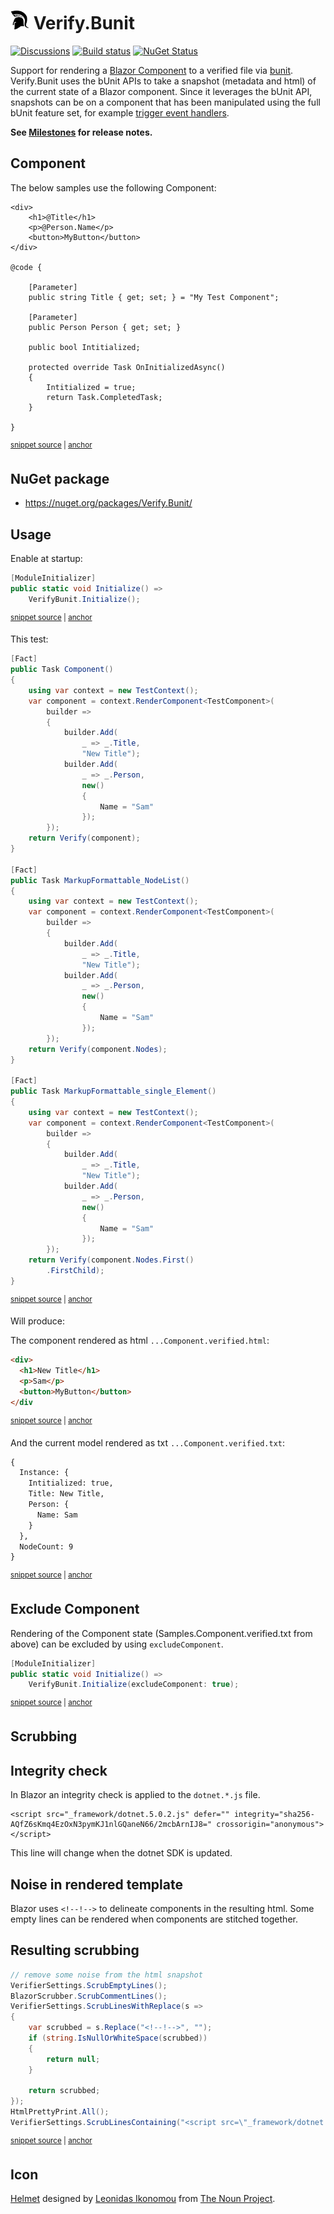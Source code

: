 <!--
GENERATED FILE - DO NOT EDIT
This file was generated by [MarkdownSnippets](https://github.com/SimonCropp/MarkdownSnippets).
Source File: /readme.source.md
To change this file edit the source file and then run MarkdownSnippets.
-->

# <img src="/src/icon.png" height="30px"> Verify.Bunit

[![Discussions](https://img.shields.io/badge/Verify-Discussions-yellow?svg=true&label=)](https://github.com/orgs/VerifyTests/discussions)
[![Build status](https://ci.appveyor.com/api/projects/status/spyere4ubpl1tca8?svg=true)](https://ci.appveyor.com/project/SimonCropp/Verify-Bunit)
[![NuGet Status](https://img.shields.io/nuget/v/Verify.Bunit.svg?label=Verify.Bunit)](https://www.nuget.org/packages/Verify.Bunit/)

Support for rendering a [Blazor Component](https://docs.microsoft.com/en-us/aspnet/core/blazor/#components) to a verified file via [bunit](https://bunit.egilhansen.com). Verify.Bunit uses the bUnit APIs to take a snapshot (metadata and html) of the current state of a Blazor component. Since it leverages the bUnit API, snapshots can be on a component that has been manipulated using the full bUnit feature set, for example [trigger event handlers](https://bunit.egilhansen.com/docs/interaction/trigger-event-handlers.html).

**See [Milestones](../../milestones?state=closed) for release notes.**

## Component

The below samples use the following Component:

<!-- snippet: BlazorApp/TestComponent.razor -->
<a id='snippet-BlazorApp/TestComponent.razor'></a>
```razor
<div>
    <h1>@Title</h1>
    <p>@Person.Name</p>
    <button>MyButton</button>
</div>

@code {

    [Parameter]
    public string Title { get; set; } = "My Test Component";

    [Parameter]
    public Person Person { get; set; }

    public bool Intitialized;

    protected override Task OnInitializedAsync()
    {
        Intitialized = true;
        return Task.CompletedTask;
    }

}
```
<sup><a href='/src/BlazorApp/TestComponent.razor#L1-L23' title='Snippet source file'>snippet source</a> | <a href='#snippet-BlazorApp/TestComponent.razor' title='Start of snippet'>anchor</a></sup>
<!-- endSnippet -->


## NuGet package

* https://nuget.org/packages/Verify.Bunit/


## Usage

Enable at startup:

<!-- snippet: BunitEnable -->
<a id='snippet-BunitEnable'></a>
```cs
[ModuleInitializer]
public static void Initialize() =>
    VerifyBunit.Initialize();
```
<sup><a href='/src/Tests/ModuleInitializer.cs#L3-L9' title='Snippet source file'>snippet source</a> | <a href='#snippet-BunitEnable' title='Start of snippet'>anchor</a></sup>
<!-- endSnippet -->

This test:

<!-- snippet: BunitComponentTest -->
<a id='snippet-BunitComponentTest'></a>
```cs
[Fact]
public Task Component()
{
    using var context = new TestContext();
    var component = context.RenderComponent<TestComponent>(
        builder =>
        {
            builder.Add(
                _ => _.Title,
                "New Title");
            builder.Add(
                _ => _.Person,
                new()
                {
                    Name = "Sam"
                });
        });
    return Verify(component);
}

[Fact]
public Task MarkupFormattable_NodeList()
{
    using var context = new TestContext();
    var component = context.RenderComponent<TestComponent>(
        builder =>
        {
            builder.Add(
                _ => _.Title,
                "New Title");
            builder.Add(
                _ => _.Person,
                new()
                {
                    Name = "Sam"
                });
        });
    return Verify(component.Nodes);
}

[Fact]
public Task MarkupFormattable_single_Element()
{
    using var context = new TestContext();
    var component = context.RenderComponent<TestComponent>(
        builder =>
        {
            builder.Add(
                _ => _.Title,
                "New Title");
            builder.Add(
                _ => _.Person,
                new()
                {
                    Name = "Sam"
                });
        });
    return Verify(component.Nodes.First()
        .FirstChild);
}
```
<sup><a href='/src/Tests/Samples.cs#L3-L66' title='Snippet source file'>snippet source</a> | <a href='#snippet-BunitComponentTest' title='Start of snippet'>anchor</a></sup>
<!-- endSnippet -->

Will produce:

The component rendered as html `...Component.verified.html`:

<!-- snippet: Tests/Samples.Component.verified.html -->
<a id='snippet-Tests/Samples.Component.verified.html'></a>
```html
<div>
  <h1>New Title</h1>
  <p>Sam</p>
  <button>MyButton</button>
</div
```
<sup><a href='/src/Tests/Samples.Component.verified.html#L1-L5' title='Snippet source file'>snippet source</a> | <a href='#snippet-Tests/Samples.Component.verified.html' title='Start of snippet'>anchor</a></sup>
<!-- endSnippet -->

And the current model rendered as txt `...Component.verified.txt`:

<!-- snippet: Tests/Samples.Component.verified.txt -->
<a id='snippet-Tests/Samples.Component.verified.txt'></a>
```txt
{
  Instance: {
    Intitialized: true,
    Title: New Title,
    Person: {
      Name: Sam
    }
  },
  NodeCount: 9
}
```
<sup><a href='/src/Tests/Samples.Component.verified.txt#L1-L10' title='Snippet source file'>snippet source</a> | <a href='#snippet-Tests/Samples.Component.verified.txt' title='Start of snippet'>anchor</a></sup>
<!-- endSnippet -->


## Exclude Component

Rendering of the Component state (Samples.Component.verified.txt from above) can be excluded by
using `excludeComponent`.

<!-- snippet: BunitEnableExcludeComponent -->
<a id='snippet-BunitEnableExcludeComponent'></a>
```cs
[ModuleInitializer]
public static void Initialize() =>
    VerifyBunit.Initialize(excludeComponent: true);
```
<sup><a href='/src/ExcludeComponentTests/ModuleInitializer.cs#L3-L9' title='Snippet source file'>snippet source</a> | <a href='#snippet-BunitEnableExcludeComponent' title='Start of snippet'>anchor</a></sup>
<!-- endSnippet -->


## Scrubbing


## Integrity check

In Blazor an integrity check is applied to the `dotnet.*.js` file.

```
<script src="_framework/dotnet.5.0.2.js" defer="" integrity="sha256-AQfZ6sKmq4EzOxN3pymKJ1nlGQaneN66/2mcbArnIJ8=" crossorigin="anonymous"></script>
```

This line will change when the dotnet SDK is updated.


## Noise in rendered template

Blazor uses `<!--!-->` to delineate components in the resulting html. Some empty lines can be rendered when components are stitched together.


## Resulting scrubbing

<!-- snippet: scrubbers -->
<a id='snippet-scrubbers'></a>
```cs
// remove some noise from the html snapshot
VerifierSettings.ScrubEmptyLines();
BlazorScrubber.ScrubCommentLines();
VerifierSettings.ScrubLinesWithReplace(s =>
{
    var scrubbed = s.Replace("<!--!-->", "");
    if (string.IsNullOrWhiteSpace(scrubbed))
    {
        return null;
    }

    return scrubbed;
});
HtmlPrettyPrint.All();
VerifierSettings.ScrubLinesContaining("<script src=\"_framework/dotnet.");
```
<sup><a href='/src/Tests/ModuleInitializer.cs#L14-L32' title='Snippet source file'>snippet source</a> | <a href='#snippet-scrubbers' title='Start of snippet'>anchor</a></sup>
<!-- endSnippet -->


## Icon

[Helmet](https://thenounproject.com/term/helmet/9554/) designed
by [Leonidas Ikonomou](https://thenounproject.com/alterego) from [The Noun Project](https://thenounproject.com).
